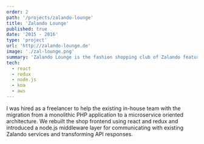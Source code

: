 ```yaml
---
order: 2
path: '/projects/zalando-lounge'
title: 'Zalando Lounge'
published: true
date: '2015 - 2016'
type: 'project'
url: 'http://zalando-lounge.de'
image: './zal-lounge.png'
summary: 'Zalando Lounge is the fashion shopping club of Zalando featuring daily and weekly campaigns with heavily discounted brand articles.'
tech:
  - react
  - redux
  - node.js
  - koa
  - aws
---
```


I was hired as a freelancer to help the existing in-house team with the migration from a monolithic PHP application to a microservice oriented architecture. We rebuilt the shop frontend using react and redux and introduced a node.js middleware layer for communicating with existing Zalando services and transforming API responses.
